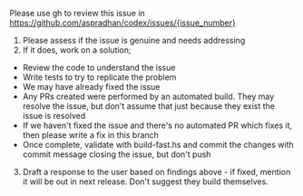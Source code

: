 Please use gh to review this issue in https://github.com/aspradhan/codex/issues/{issue_number}

1. Please assess if the issue is genuine and needs addressing
2. If it does, work on a solution;
- Review the code to understand the issue
- Write tests to try to replicate the problem
- We may have already fixed the issue
- Any PRs created were performed by an automated build. They may resolve the issue, but don't assume that just because they exist the issue is resolved
- If we haven't fixed the issue and there's no automated PR which fixes it, then please write a fix in this branch
- Once complete, validate with build-fast.hs and commit the changes with commit message closing the issue, but don't push
3. Draft a response to the user based on findings above - if fixed, mention it will be out in next release. Don't suggest they build themselves.

